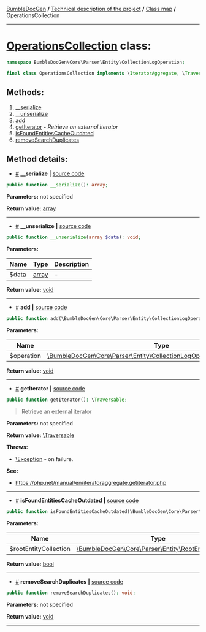 <!-- {% raw %} -->
<embed> <a href="/docs/README.md">BumbleDocGen</a> <b>/</b> <a href="/docs/tech/readme.md">Technical description of the project</a> <b>/</b> <a href="/docs/tech/map.md">Class map</a> <b>/</b> OperationsCollection<hr> </embed>

<h1>
    <a href="https://github.com/bumble-tech/bumble-doc-gen/blob/master/src/Core/Parser/Entity/CollectionLogOperation/OperationsCollection.php#L9">OperationsCollection</a> class:
</h1>





```php
namespace BumbleDocGen\Core\Parser\Entity\CollectionLogOperation;

final class OperationsCollection implements \IteratorAggregate, \Traversable
```









<h2>Methods:</h2>

<ol>
<li>
    <a href="#m-serialize">__serialize</a>
    </li>
<li>
    <a href="#m-unserialize">__unserialize</a>
    </li>
<li>
    <a href="#madd">add</a>
    </li>
<li>
    <a href="#mgetiterator">getIterator</a>
    - <i>Retrieve an external iterator</i></li>
<li>
    <a href="#misfoundentitiescacheoutdated">isFoundEntitiesCacheOutdated</a>
    </li>
<li>
    <a href="#mremovesearchduplicates">removeSearchDuplicates</a>
    </li>
</ol>







<h2>Method details:</h2>

<div class='method_description-block'>

<ul>
<li><a name="m-serialize" href="#m-serialize">#</a>
 <b>__serialize</b>
    <b>|</b> <a href="https://github.com/bumble-tech/bumble-doc-gen/blob/master/src/Core/Parser/Entity/CollectionLogOperation/OperationsCollection.php#L130">source code</a></li>
</ul>

```php
public function __serialize(): array;
```



<b>Parameters:</b> not specified

<b>Return value:</b> <a href='https://www.php.net/manual/en/language.types.array.php'>array</a>


</div>
<hr>
<div class='method_description-block'>

<ul>
<li><a name="m-unserialize" href="#m-unserialize">#</a>
 <b>__unserialize</b>
    <b>|</b> <a href="https://github.com/bumble-tech/bumble-doc-gen/blob/master/src/Core/Parser/Entity/CollectionLogOperation/OperationsCollection.php#L137">source code</a></li>
</ul>

```php
public function __unserialize(array $data): void;
```



<b>Parameters:</b>

<table>
    <thead>
    <tr>
        <th>Name</th>
        <th>Type</th>
        <th>Description</th>
    </tr>
    </thead>
    <tbody>
            <tr>
            <td>$data</td>
            <td><a href='https://www.php.net/manual/en/language.types.array.php'>array</a></td>
            <td>-</td>
        </tr>
        </tbody>
</table>

<b>Return value:</b> <a href='https://www.php.net/manual/en/language.types.void.php'>void</a>


</div>
<hr>
<div class='method_description-block'>

<ul>
<li><a name="madd" href="#madd">#</a>
 <b>add</b>
    <b>|</b> <a href="https://github.com/bumble-tech/bumble-doc-gen/blob/master/src/Core/Parser/Entity/CollectionLogOperation/OperationsCollection.php#L22">source code</a></li>
</ul>

```php
public function add(\BumbleDocGen\Core\Parser\Entity\CollectionLogOperation\OperationInterface $operation): void;
```



<b>Parameters:</b>

<table>
    <thead>
    <tr>
        <th>Name</th>
        <th>Type</th>
        <th>Description</th>
    </tr>
    </thead>
    <tbody>
            <tr>
            <td>$operation</td>
            <td><a href='https://github.com/bumble-tech/bumble-doc-gen/blob/master/src/Core/Parser/Entity/CollectionLogOperation/OperationInterface.php'>\BumbleDocGen\Core\Parser\Entity\CollectionLogOperation\OperationInterface</a></td>
            <td>-</td>
        </tr>
        </tbody>
</table>

<b>Return value:</b> <a href='https://www.php.net/manual/en/language.types.void.php'>void</a>


</div>
<hr>
<div class='method_description-block'>

<ul>
<li><a name="mgetiterator" href="#mgetiterator">#</a>
 <b>getIterator</b>
    <b>|</b> <a href="https://github.com/bumble-tech/bumble-doc-gen/blob/master/src/Core/Parser/Entity/CollectionLogOperation/OperationsCollection.php#L17">source code</a></li>
</ul>

```php
public function getIterator(): \Traversable;
```

<blockquote>Retrieve an external iterator</blockquote>

<b>Parameters:</b> not specified

<b>Return value:</b> <a href='https://www.php.net/manual/en/class.traversable.php'>\Traversable</a>


<b>Throws:</b>
<ul>
<li>
    <a href="https://www.php.net/manual/en/class.exception.php">\Exception</a> - on failure. </li>

</ul>


<b>See:</b>
<ul>
    <li>
        <a href="https://php.net/manual/en/iteratoraggregate.getiterator.php">https://php.net/manual/en/iteratoraggregate.getiterator.php</a>    </li>
</ul>
</div>
<hr>
<div class='method_description-block'>

<ul>
<li><a name="misfoundentitiescacheoutdated" href="#misfoundentitiescacheoutdated">#</a>
 <b>isFoundEntitiesCacheOutdated</b>
    <b>|</b> <a href="https://github.com/bumble-tech/bumble-doc-gen/blob/master/src/Core/Parser/Entity/CollectionLogOperation/OperationsCollection.php#L78">source code</a></li>
</ul>

```php
public function isFoundEntitiesCacheOutdated(\BumbleDocGen\Core\Parser\Entity\RootEntityCollection $rootEntityCollection): bool;
```



<b>Parameters:</b>

<table>
    <thead>
    <tr>
        <th>Name</th>
        <th>Type</th>
        <th>Description</th>
    </tr>
    </thead>
    <tbody>
            <tr>
            <td>$rootEntityCollection</td>
            <td><a href='https://github.com/bumble-tech/bumble-doc-gen/blob/master/src/Core/Parser/Entity/RootEntityCollection.php'>\BumbleDocGen\Core\Parser\Entity\RootEntityCollection</a></td>
            <td>-</td>
        </tr>
        </tbody>
</table>

<b>Return value:</b> <a href='https://www.php.net/manual/en/language.types.boolean.php'>bool</a>


</div>
<hr>
<div class='method_description-block'>

<ul>
<li><a name="mremovesearchduplicates" href="#mremovesearchduplicates">#</a>
 <b>removeSearchDuplicates</b>
    <b>|</b> <a href="https://github.com/bumble-tech/bumble-doc-gen/blob/master/src/Core/Parser/Entity/CollectionLogOperation/OperationsCollection.php#L35">source code</a></li>
</ul>

```php
public function removeSearchDuplicates(): void;
```



<b>Parameters:</b> not specified

<b>Return value:</b> <a href='https://www.php.net/manual/en/language.types.void.php'>void</a>


</div>
<hr>

<!-- {% endraw %} -->